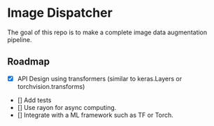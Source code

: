 # Image Dispatcher
The goal of this repo is to make a complete image data augmentation pipeline.

## Roadmap
- [x] API Design using transformers (similar to keras.Layers or torchvision.transforms)
- [] Add tests
- [] Use rayon for async computing.
- [] Integrate with a ML framework such as TF or Torch.